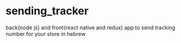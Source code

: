 # sending_tracker
back(node js) and front(react native and redux) app to send tracking number for your store in hebrew
